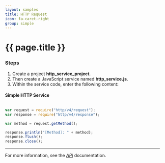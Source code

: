 ```yaml
---
layout: samples
title: HTTP Request
icon: fa-caret-right
group: simple
---
```


{{ page.title }}
===

### Steps


1. Create a project **http_service_project**.
2. Then create a JavaScript service named **http_service.js**.
3. Within the service code, enter the following content:

#### Simple HTTP Service

```javascript

var request = require("http/v4/request");
var response = require("http/v4/response");

var method = request.getMethod();

response.println("[Method]: " + method);
response.flush();
response.close();

```

---

For more information, see the *[API](../api/)* documentation.
